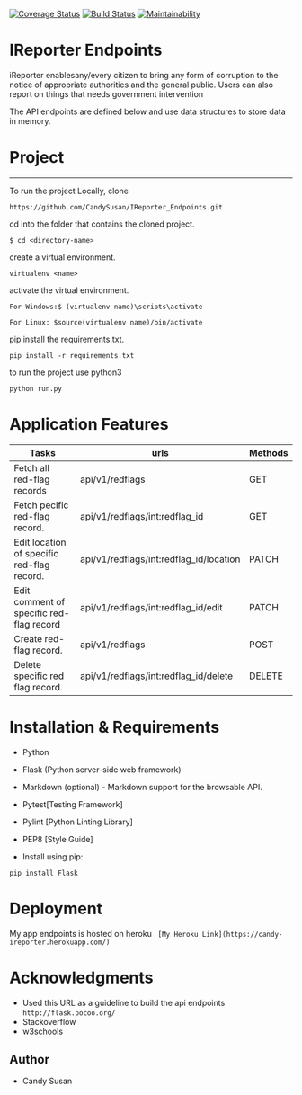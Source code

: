 [![Coverage Status](https://coveralls.io/repos/github/CandySusan/IReporter_Endpoints/badge.svg?branch=develop)](https://coveralls.io/github/CandySusan/IReporter_Endpoints?branch=develop)
[![Build Status](https://travis-ci.org/CandySusan/IReporter_Endpoints.svg?branch=develop)](https://travis-ci.org/CandySusan/IReporter_Endpoints)
[![Maintainability](https://api.codeclimate.com/v1/badges/6c6f6d4edcbe4abe38ac/maintainability)](https://codeclimate.com/github/CandySusan/IReporter_Endpoints/maintainability)


#  IReporter Endpoints

iReporter enablesany/every citizen to bring any form of corruption to the notice of appropriate authorities and the general public. Users can also report on things that needs government intervention

The API endpoints are defined below and use data structures to store data in memory.

# Project
********************************************************
To run the project Locally, clone 

 ```https://github.com/CandySusan/IReporter_Endpoints.git```

cd into the folder that contains the cloned project.

 ```$ cd <directory-name>```

create a virtual environment.

 ```virtualenv <name>```

activate the virtual environment.

 ```For Windows:$ (virtualenv name)\scripts\activate``` 

  ```For Linux: $source(virtualenv name)/bin/activate```

pip install the requirements.txt.

 ```pip install -r requirements.txt```

to run the project use python3

 ```python run.py```


# Application Features

|  Tasks                                     | urls                                   | Methods |
| -------------                              | -------------                          | -----   |
| Fetch all red-flag records                 | api/v1/redflags                        | GET     |
| Fetch pecific red-flag record.             | api/v1/redflags/int:redflag_id         | GET     |
| Edit location of specific red-flag record. | api/v1/redflags/int:redflag_id/location| PATCH   |
| Edit comment of specific red-flag record   | api/v1/redflags/int:redflag_id/edit    | PATCH   |
| Create red-flag record.                    | api/v1/redflags                        | POST    | 
| Delete specific red flag record.           | api/v1/redflags/int:redflag_id/delete  | DELETE  |


# Installation & Requirements

- Python

- Flask (Python server-side web framework)

- Markdown (optional) - Markdown support for the browsable API. 

- Pytest[Testing Framework]

- Pylint [Python Linting Library]

- PEP8 [Style Guide]

- Install using pip: 

 ```pip install Flask ```


# Deployment

My app endpoints is hosted on heroku 
``` [My Heroku Link](https://candy-ireporter.herokuapp.com/)```


# Acknowledgments

- Used this URL as a guideline to build the api endpoints 
```http://flask.pocoo.org/```
- Stackoverflow 
- w3schools


## Author

-  Candy Susan     